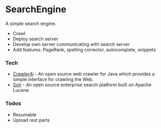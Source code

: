 # SearchEngine
A simple search engine.

  - Crawl
  - Deploy search server
  - Develop own server communicating with search server
  - Add features: PageRank, spelling corrector, autocomplete, snippets

### Tech
* [Crawler4j](https://github.com/yasserg/crawler4j) -  An open source web crawler for Java which provides a simple interface for crawling the Web.
* [Solr](http://lucene.apache.org/solr/) -  An open source enterprise search platform built on Apache Lucene.

### Todos
 - Resumable
 - Upload rest parts
